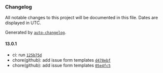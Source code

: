 ### Changelog

All notable changes to this project will be documented in this file. Dates are displayed in UTC.

Generated by [`auto-changelog`](https://github.com/CookPete/auto-changelog).

#### 13.0.1

- ci: run [`125b75d`](https://github.com/khulnasoft/synopkg/commit/125b75da449639f2c66cb77f981e75f997e0604d)
- chore(github): add issue form templates [`d478ebf`](https://github.com/khulnasoft/synopkg/commit/d478ebf413ba3e1d2ac6cc0ae8dfc71cd43b0815)
- chore(github): add issue form templates [`05e4fc5`](https://github.com/khulnasoft/synopkg/commit/05e4fc5b328703067aa9c466c60efacfd50cf281)
